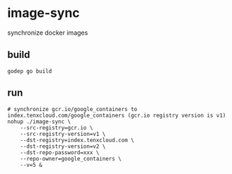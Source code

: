# image-sync
synchronize docker images

## build
```
godep go build
```

## run
```
# synchronize gcr.io/google_containers to index.tenxcloud.com/google_containers (gcr.io registry version is v1)
nohup ./image-sync \
    --src-registry=gcr.io \
    --src-registry-version=v1 \
    --dst-registry=index.tenxcloud.com \
    --dst-registry-version=v2 \
    --dst-repo-password=xxx \
    --repo-owner=google_containers \
    --v=5 &
```
